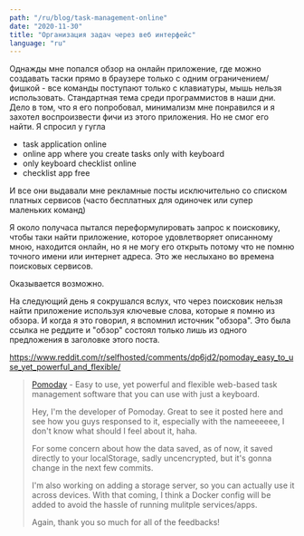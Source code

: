 ```yaml
---
path: "/ru/blog/task-management-online"
date: "2020-11-30"
title: "Организация задач через веб интерфейс"
language: "ru"
---
```


Однажды мне попался обзор на онлайн приложение, где можно создавать таски прямо в браузере только с одним ограничением/фишкой - все команды поступают только с клавиатуры, мышь нельзя использовать. Стандартная тема среди программистов в наши дни. Дело в том, что я его попробовал, минимализм мне понравился и я захотел воспроизвести фичи из этого приложения. Но не смог его найти. Я спросил у гугла

- task application online
- online app where you create tasks only with keyboard
- only keyboard checklist online
- checklist app free

И все они выдавали мне рекламные посты исключительно со списком платных сервисов (часто бесплатных для одиночек или супер маленьких команд)

Я около получаса пытался переформулировать запрос к поисковику, чтобы таки найти приложение, которое удовлетворяет описанному мною, находится онлайн, но я не могу его открыть потому что не помню точного имени или интернет адреса. Это же неслыхано во времена поисковых сервисов.

Оказывается возможно.

На следующий день я сокрушался вслух, что через поисковик нельзя найти приложение используя ключевые слова, которые я помню из обзора. И когда я это говорил, я вспомнил источник "обзора". Это была ссылка не реддите и "обзор" состоял только лишь из одного предложения в заголовке этого поста.

https://www.reddit.com/r/selfhosted/comments/dp6jd2/pomoday_easy_to_use_yet_powerful_and_flexible/

> [Pomoday](pomoday.com) - Easy to use, yet powerful and flexible web-based task management software that you can use with just a keyboard.
>
> Hey, I'm the developer of Pomoday. Great to see it posted here and see how you guys responsed to it, especially with the nameeeeee, I don't know what should I feel about it, haha.
>
> For some concern about how the data saved, as of now, it saved directly to your localStorage, sadly uncencrypted, but it's gonna change in the next few commits.
>
> I'm also working on adding a storage server, so you can actually use it across devices. With that coming, I think a Docker config will be added to avoid the hassle of running mulitple services/apps.
>
> Again, thank you so much for all of the feedbacks!

